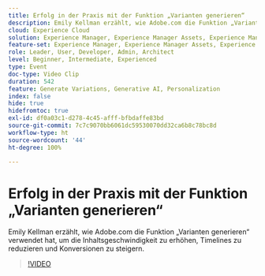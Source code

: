 ```yaml
---
title: Erfolg in der Praxis mit der Funktion „Varianten generieren“
description: Emily Kellman erzählt, wie Adobe.com die Funktion „Varianten generieren“ verwendet hat, um die Inhaltsgeschwindigkeit zu erhöhen, Timelines zu reduzieren und Konversionen zu steigern.
cloud: Experience Cloud
solution: Experience Manager, Experience Manager Assets, Experience Manager Forms, Experience Manager Sites
feature-set: Experience Manager, Experience Manager Assets, Experience Manager Forms, Experience Manager Sites
role: Leader, User, Developer, Admin, Architect
level: Beginner, Intermediate, Experienced
type: Event
doc-type: Video Clip
duration: 542
feature: Generate Variations, Generative AI, Personalization
index: false
hide: true
hidefromtoc: true
exl-id: df0a03c1-d278-4c45-afff-bfbdaffe83bd
source-git-commit: 7c7c9070bb6061dc59530070dd32ca6b8c78bc8d
workflow-type: ht
source-wordcount: '44'
ht-degree: 100%

---
```


# Erfolg in der Praxis mit der Funktion „Varianten generieren“

Emily Kellman erzählt, wie Adobe.com die Funktion „Varianten generieren“ verwendet hat, um die Inhaltsgeschwindigkeit zu erhöhen, Timelines zu reduzieren und Konversionen zu steigern.

>[!VIDEO](https://video.tv.adobe.com/v/3459232/?learn=on&enablevpops)
